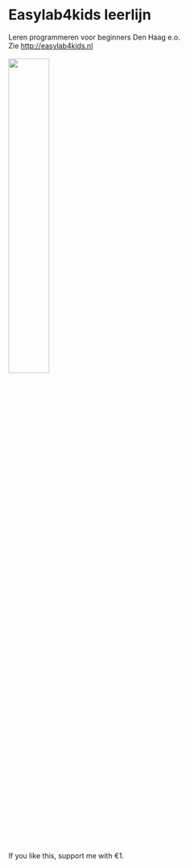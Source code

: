 # Easylab4kids leerlijn
Leren programmeren voor beginners Den Haag e.o.
<br/>
Zie http://easylab4kids.nl<br/>
<br/>
<img src="https://i.ytimg.com/vi/KXc8ZFIsgN8/maxresdefault.jpg" width="40%" height="40%">
<br/>

If you like this, support me with €1.
<a href="https://github.com/pappavis/Easylab4kids_lessen/blob/master/plaatjes/anim_mBot_lijn_volg.gif?raw=true"></a>
<br/>
